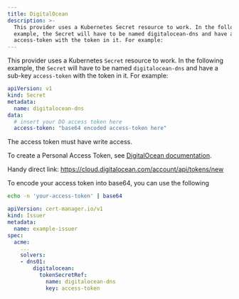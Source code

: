 ```yaml
---
title: DigitalOcean
description: >-
  This provider uses a Kubernetes Secret resource to work. In the following
  example, the Secret will have to be named digitalocean-dns and have a sub-key
  access-token with the token in it. For example:
---
```


This provider uses a Kubernetes `Secret` resource to work. In the following
example, the `Secret` will have to be named `digitalocean-dns` and have a
sub-key `access-token` with the token in it. For example:

```yaml
apiVersion: v1
kind: Secret
metadata:
  name: digitalocean-dns
data:
  # insert your DO access token here
  access-token: "base64 encoded access-token here"
```

The access token must have write access.

To create a Personal Access Token, see
[DigitalOcean documentation](https://docs.digitalocean.com/reference/api/create-personal-access-token/).

Handy direct link: https://cloud.digitalocean.com/account/api/tokens/new

To encode your access token into base64, you can use the following

```bash
echo -n 'your-access-token' | base64
```

```yaml
apiVersion: cert-manager.io/v1
kind: Issuer
metadata:
  name: example-issuer
spec:
  acme:
    ...
    solvers:
    - dns01:
        digitalocean:
          tokenSecretRef:
            name: digitalocean-dns
            key: access-token
```
